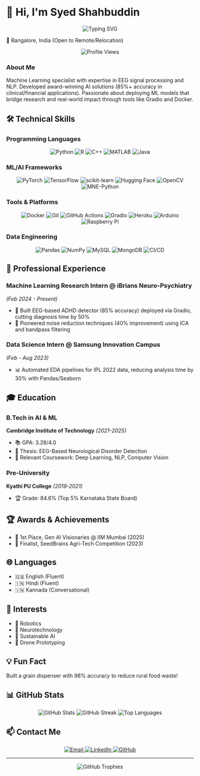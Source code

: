 # 👋 Hi, I'm Syed Shahbuddin

<div align="center">
  <img src="https://readme-typing-svg.herokuapp.com?font=Fira+Code&pause=1000&color=5C3EE8&center=true&vCenter=true&width=435&lines=Machine+Learning+Engineer;AI+Researcher;EEG+Signal+Processing+Expert" alt="Typing SVG" />
</div>

📍 Bangalore, India (Open to Remote/Relocation)

<div align="center">
  <img src="https://komarev.com/ghpvc/?username=syed-shahbuddin&label=Profile%20views&color=5C3EE8&style=flat" alt="Profile Views" />
</div>

### About Me
Machine Learning specialist with expertise in EEG signal processing and NLP. Developed award-winning AI solutions (85%+ accuracy in clinical/financial applications). Passionate about deploying ML models that bridge research and real-world impact through tools like Gradio and Docker.

## 🛠️ Technical Skills

### Programming Languages
<div align="center">
  <img src="https://img.shields.io/badge/Python-Expert-3776AB?style=for-the-badge&logo=python&logoColor=white" alt="Python" />
  <img src="https://img.shields.io/badge/R-Intermediate-276DC3?style=for-the-badge&logo=r&logoColor=white" alt="R" />
  <img src="https://img.shields.io/badge/C++-Intermediate-00599C?style=for-the-badge&logo=c%2B%2B&logoColor=white" alt="C++" />
  <img src="https://img.shields.io/badge/MATLAB-Intermediate-0076A8?style=for-the-badge&logo=mathworks&logoColor=white" alt="MATLAB" />
  <img src="https://img.shields.io/badge/Java-Intermediate-007396?style=for-the-badge&logo=java&logoColor=white" alt="Java" />
</div>

### ML/AI Frameworks
<div align="center">
  <img src="https://img.shields.io/badge/PyTorch-Expert-EE4C2C?style=for-the-badge&logo=pytorch&logoColor=white" alt="PyTorch" />
  <img src="https://img.shields.io/badge/TensorFlow-Expert-FF6F00?style=for-the-badge&logo=tensorflow&logoColor=white" alt="TensorFlow" />
  <img src="https://img.shields.io/badge/scikit--learn-Expert-F7931E?style=for-the-badge&logo=scikit-learn&logoColor=white" alt="scikit-learn" />
  <img src="https://img.shields.io/badge/Hugging%20Face-Expert-FFD43B?style=for-the-badge&logo=huggingface&logoColor=white" alt="Hugging Face" />
  <img src="https://img.shields.io/badge/OpenCV-Expert-5C3EE8?style=for-the-badge&logo=opencv&logoColor=white" alt="OpenCV" />
  <img src="https://img.shields.io/badge/MNE--Python-Expert-FFD43B?style=for-the-badge&logo=python&logoColor=white" alt="MNE-Python" />
</div>

### Tools & Platforms
<div align="center">
  <img src="https://img.shields.io/badge/Docker-Expert-2496ED?style=for-the-badge&logo=docker&logoColor=white" alt="Docker" />
  <img src="https://img.shields.io/badge/Git-Expert-F05032?style=for-the-badge&logo=git&logoColor=white" alt="Git" />
  <img src="https://img.shields.io/badge/GitHub%20Actions-Expert-2088FF?style=for-the-badge&logo=github-actions&logoColor=white" alt="GitHub Actions" />
  <img src="https://img.shields.io/badge/Gradio-Expert-FF4B4B?style=for-the-badge&logo=gradio&logoColor=white" alt="Gradio" />
  <img src="https://img.shields.io/badge/Heroku-Expert-430098?style=for-the-badge&logo=heroku&logoColor=white" alt="Heroku" />
  <img src="https://img.shields.io/badge/Arduino-Expert-00979D?style=for-the-badge&logo=arduino&logoColor=white" alt="Arduino" />
  <img src="https://img.shields.io/badge/Raspberry%20Pi-Expert-A22846?style=for-the-badge&logo=raspberry-pi&logoColor=white" alt="Raspberry Pi" />
</div>

### Data Engineering
<div align="center">
  <img src="https://img.shields.io/badge/Pandas-Expert-150458?style=for-the-badge&logo=pandas&logoColor=white" alt="Pandas" />
  <img src="https://img.shields.io/badge/NumPy-Expert-013243?style=for-the-badge&logo=numpy&logoColor=white" alt="NumPy" />
  <img src="https://img.shields.io/badge/MySQL-Expert-4479A1?style=for-the-badge&logo=mysql&logoColor=white" alt="MySQL" />
  <img src="https://img.shields.io/badge/MongoDB-Expert-47A248?style=for-the-badge&logo=mongodb&logoColor=white" alt="MongoDB" />
  <img src="https://img.shields.io/badge/CI/CD-Expert-FF6B6B?style=for-the-badge&logo=github-actions&logoColor=white" alt="CI/CD" />
</div>

## 💼 Professional Experience

### Machine Learning Research Intern @ iBrians Neuro-Psychiatry
*(Feb 2024 - Present)*
- 🧠 Built EEG-based ADHD detector (85% accuracy) deployed via Gradio, cutting diagnosis time by 50%
- 🔬 Pioneered noise reduction techniques (40% improvement) using ICA and bandpass filtering

### Data Science Intern @ Samsung Innovation Campus
*(Feb - Aug 2023)*
- 📊 Automated EDA pipelines for IPL 2022 data, reducing analysis time by 30% with Pandas/Seaborn

## 🎓 Education

### B.Tech in AI & ML
**Cambridge Institute of Technology** *(2021-2025)*
- 📚 GPA: 3.28/4.0
- 🎯 Thesis: EEG-Based Neurological Disorder Detection
- 📖 Relevant Coursework: Deep Learning, NLP, Computer Vision

### Pre-University
**Kyathi PU College** *(2019-2021)*
- 🏆 Grade: 84.6% (Top 5% Karnataka State Board)

## 🏆 Awards & Achievements
- 🥇 1st Place, Gen AI Visionaries @ IIM Mumbai (2025)
- 🏅 Finalist, SeedBrains Agri-Tech Competition (2023)

## 🌐 Languages
- 🇬🇧 English (Fluent)
- 🇮🇳 Hindi (Fluent)
- 🇮🇳 Kannada (Conversational)

## 🎯 Interests
- 🤖 Robotics
- 🧠 Neurotechnology
- 🌱 Sustainable AI
- 🚁 Drone Prototyping

## 💡 Fun Fact
Built a grain dispenser with 98% accuracy to reduce rural food waste!

## 📊 GitHub Stats
<div align="center">
  <img src="https://github-readme-stats.vercel.app/api?username=syed-shahbuddin&show_icons=true&theme=dark&hide_border=true" alt="GitHub Stats" />
  <img src="https://github-readme-streak-stats.herokuapp.com/?user=syed-shahbuddin&theme=dark&hide_border=true" alt="GitHub Streak" />
  <img src="https://github-readme-stats.vercel.app/api/top-langs/?username=syed-shahbuddin&layout=compact&theme=dark&hide_border=true" alt="Top Languages" />
</div>

## 📫 Contact Me
<div align="center">
  <a href="mailto:syedshahbuddin2803@gmail.com">
    <img src="https://img.shields.io/badge/Email-syedshahbuddin2803@gmail.com-5C3EE8?style=for-the-badge&logo=gmail&logoColor=white" alt="Email" />
  </a>
  <a href="https://linkedin.com/in/syed-shahbuddin">
    <img src="https://img.shields.io/badge/LinkedIn-Syed%20Shahbuddin-0077B5?style=for-the-badge&logo=linkedin&logoColor=white" alt="LinkedIn" />
  </a>
  <a href="https://github.com/syed-shahbuddin">
    <img src="https://img.shields.io/badge/GitHub-syed--shahbuddin-181717?style=for-the-badge&logo=github&logoColor=white" alt="GitHub" />
  </a>
</div>

---

<div align="center">
  <img src="https://github-profile-trophy.vercel.app/?username=syed-shahbuddin&theme=darkhub&no-frame=true&no-bg=true" alt="GitHub Trophies" />
</div>
